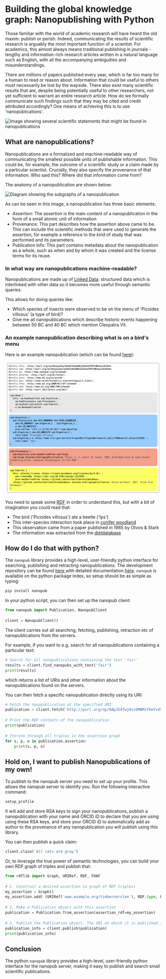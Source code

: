 # Building the global knowledge graph: Nanopublishing with Python

Those familiar with the world of academic research will have heard the old maxim: publish or perish. 
Indeed, communicating the results of scientific research is arguably the most important function of a scientist. 
For academics, this almost always means traditional publishing in journals - lengthy and 
information-rich research articles written in a natural language such as English, 
with all the accompanying ambiguities and misunderstandings.

There are millions of papers published every year, which is far too many for a human to read or reason about. 
Information that could be useful to others must necessarily be lost by the wayside. 
There also exist many scientific results that are, despite being potentially useful to other researchers, 
not yet sufficient to warrant an entire research article. 
How do we formally communicate such findings such that they may be cited and credit attributed accordingly? 
One means of achieving this is to use 'nanopublications'.

![Image showing several scientific statements that might be found in nanopublications]()


## What are nanopublications?

Nanopublications are a formalized and machine-readable way of communicating the smallest possible units of publishable information. 
This could be, for example, the outcome of a scientific study or a claim made by a particular scientist. 
Crucially, they also specify the provenance of that information: Who said this? Where did that information come from?

The anatomy of a nanopublication are shown below:

![Diagram showing the subgraphs of a nanopublication](https://github.com/fair-workflows/nanopub/blob/main/docs/img/nanopub.png)

As can be seen in this image, a nanopublication has three basic elements:
* Assertion: The assertion is the main content of a nanopublication in the form of a small atomic unit of information
* Provenance: This part describes how the assertion above came to be. This can include the scientific methods that were used to generate the assertion, for example a reference to the kind of study that was performed and its parameters.
* Publication Info: This part contains metadata about the nanopublication as a whole, such as when and by whom it was created and the license terms for its reuse.

### In what way are nanopublications machine-readable?
Nanopublications are made up of [Linked Data](https://en.wikipedia.org/wiki/Linked_data): 
structured data which is interlinked with other data so it becomes more useful through semantic queries.

This allows for doing queries like:
* Which species of insects were observed to be on the menu of 'Picoides villosus' (a type of bird)?
* Give me all nanopublications which describe historic events happening between 50 BC and 40 BC which mention Cleopatra VII. 

### An example nanopublication describing what is on a bird's menu
Here is an example nanopublication (which can be found [here](http://server.nanopubs.lod.labs.vu.nl/RAzquSkwsTAZm61nReG6MOjXEXUx8fNVfdWnAzyn6sOhU)):

![Example nanopublication describing an observation of a bird eating an insect](species-interaction-nanopub.png)

You need to speak some [RDF](https://en.wikipedia.org/wiki/Resource_Description_Framework)
in order to understand this, but with a bit of imagination you could read that:
* The bird ('Picoides villosus') ate a beetle ('Ips')
* This inter-species interaction took place in [conifer woodland](http://www.ontobee.org/ontology/ENVO?iri=http://purl.obolibrary.org/obo/ENVO_01000240)
* This observation came from a paper published in 1985 by Otvos & Stark
* The information was extracted from the [dietdatabase](https://github.com/hurlbertlab/dietdatabase)

## How do I do that with python?

The ```nanopub``` library provides a high-level, user-friendly python interface for searching, publishing and retracting nanopublications. 
The development repository can be found [here ](https://github.com/fair-workflows/nanopub) with detailed documentation [here](https://nanopub.readthedocs.io/). 
```nanopub``` is available on the python package index, so setup should be as simple as typing:

```bash
pip install nanopub
```

In your python script, you can then set up the nanopub client:
```python
from nanopub import Publication, NanopubClient

client = NanopubClient()
```

The client carries out all searching, fetching, publishing, retraction etc of nanopublications from the servers.


For example, if you want to e.g. search for all nanopublications containing a particular text:

```python
# Search for all nanopublications containing the text 'fair'
results = client.find_nanopubs_with_text('fair')
print(results)
```
which returns a list of URIs and other information about the nanopublications found on the servers. 

You can then fetch a specific nanopublication directly using its URI:

```python
# Fetch the nanopublication at the specified URI
publication = client.fetch('http://purl.org/np/RApJG4fwj0szOMBMiYGmYvd5MCtRle6VbwkMJUb1SxxDM')

# Print the RDF contents of the nanopublication
print(publication)

# Iterate through all triples in the assertion graph
for s, p, o in publication.assertion:
    print(s, p, o)

```

## Hold on, I want to publish Nanopublications of my own!

To publish to the nanopub server you need to set up your profile. 
This allows the nanopub server to identify you. 
Run the following interactive command:

```bash
setup_profile
```

It will add and store RSA keys to sign your nanopublications, publish a nanopublication with your name and ORCID iD to
declare that you are using using these RSA keys, and store your ORCID iD to automatically add as author to the
provenance of any nanopublication you will publish using this library.


You can then publish a quick claim:
```python
client.claim('All cats are gray')
```

Or, to leverage the true power of semantic technologies, you can build your own RDF graph of triples and publish that:
```python
from rdflib import Graph, URIRef, RDF, FOAF

# 1. Construct a desired assertion (a graph of RDF triples)
my_assertion = Graph()
my_assertion.add( (URIRef('www.example.org/timbernerslee'), RDF.type, FOAF.Person) )

# 2. Make a Publication object with this assertion
publication = Publication.from_assertion(assertion_rdf=my_assertion)

# 3. Publish the Publication object. The URI at which it is published is returned.
publication_info = client.publish(publication)
print(publication_info)
```

## Conclusion
The python `nanopub` library provides a high-level, user-friendly python interface for the nanopub server,
making it easy to publish and search small scientific publications. 
